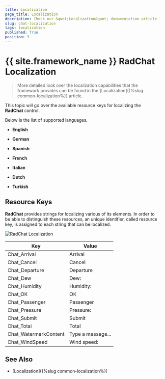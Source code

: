 ```yaml
---
title: Localization
page_title: Localization
description: Check our &quot;Localization&quot; documentation article for the RadChat {{ site.framework_name }} control.
slug: chat-localization
tags: localization
published: True
position: 5
---
```


# {{ site.framework_name }} RadChat Localization

> More detailed look over the localization capabilities that the framework provides can be found in the [Localization]({%slug common-localization%}) article.

This topic will go over the available resource keys for localizing the __RadChat__ control.

Below is the list of supported languages.

* **English**

* **German**

* **Spanish**

* **French**

* **Italian**

* **Dutch**

* **Turkish**

## Resource Keys

__RadChat__ provides strings for localizing various of its elements. In order to be able to distinguish these resources, an unique identifier, called resource key, is assigned to each string that can be localized.

![RadChat Localization](images/RadChat_Localization_01.png)

Key	|	Value
---	|	---	
Chat_Arrival | Arrival
Chat_Cancel | Cancel
Chat_Departure | Departure
Chat_Dew | Dew:
Chat_Humidity | Humidity:
Chat_OK | OK
Chat_Passenger | Passenger
Chat_Pressure | Pressure:
Chat_Submit | Submit
Chat_Total | Total
Chat_WatermarkContent | Type a message...
Chat_WindSpeed | Wind speed:



## See Also

* [Localization]({%slug common-localization%})
